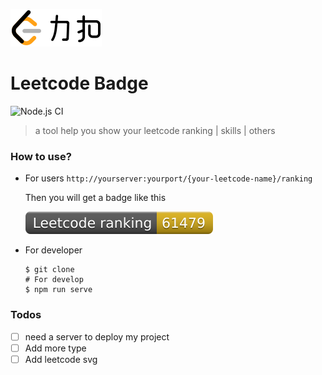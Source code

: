 ![leetcode](./leetcode.svg) 

# Leetcode Badge

![Node.js CI](https://github.com/JialuGong/leetcode-badge/workflows/Node.js%20CI/badge.svg)

> a tool help you show your leetcode ranking | skills | others

### How to use?
- For users
  `http://yourserver:yourport/{your-leetcode-name}/ranking`<br>
  
  Then you will get a badge like this 

  ![badge](./.image/badge.svg)

- For developer
  ```shell
  $ git clone
  # For develop
  $ npm run serve
  ```

### Todos
- [ ] need a server to deploy my project
- [ ] Add more type
- [ ] Add leetcode svg
